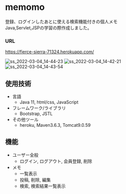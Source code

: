 # memomo

登録、ログインしたあとに使える検索機能付きの個人メモ<br>
Java,Servlet,JSPの学習の際作成しました。<br>

### URL
https://fierce-sierra-71324.herokuapp.com/

![ss_2022-03-04_14-44-23](https://user-images.githubusercontent.com/98932123/157592471-8ed6bf1f-6bd3-49d7-8924-7d8ed356d2cd.png)
![ss_2022-03-04_14-42-21](https://user-images.githubusercontent.com/98932123/157592531-022f4a4b-542b-4dd4-9139-060474e58631.png)
![ss_2022-03-04_14-43-54](https://user-images.githubusercontent.com/98932123/157592541-4c614a0c-c2b6-4348-8783-fe77474d5ac6.png)

## 使用技術
* 言語
    - Java 11, html/css, JavaScript
* フレームワーク/ライブラリ
    - Bootstrap, JSTL
* その他ツール
    - heroku, Maven3.6.3, Tomcat9.0.59
## 機能
* ユーザー全般
    - ログイン, ログアウト, 会員登録, 削除
* メモ
    - 一覧表示
    - 投稿, 削除, 編集
    - 検索, 検索結果一覧表示
 
